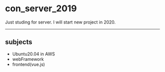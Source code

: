 # con_server_2019
Just studing for server.
I will start new project in 2020.

---

## subjects
  - Ubuntu20.04 in AWS
  - webFramework
  - frontend(vue.js)
